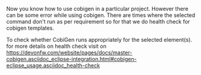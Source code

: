 Now you know how to use cobigen in a particular project.
However there can be some error while using cobigen. There are times where the selected command don&#39;t run as per requirement so for that we do health check for cobigen templates.


To check whether CobiGen runs appropriately for the selected element(s).
for more details on health check visit on https://devonfw.com/website/pages/docs/master-cobigen.asciidoc_eclipse-integration.html#cobigen-eclipse_usage.asciidoc_health-check



